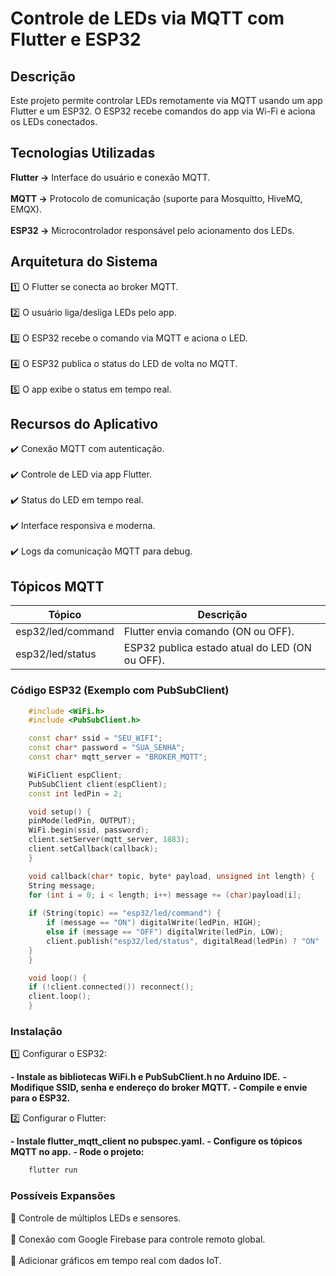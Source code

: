 # Controle de LEDs via MQTT com Flutter e ESP32

## Descrição
Este projeto permite controlar LEDs remotamente via MQTT usando um app Flutter e um ESP32. O ESP32 recebe comandos do app via Wi-Fi e aciona os LEDs conectados.

## Tecnologias Utilizadas
**Flutter →** Interface do usuário e conexão MQTT.<br></br>
**MQTT →** Protocolo de comunicação (suporte para Mosquitto, HiveMQ, EMQX).<br></br>
**ESP32 →** Microcontrolador responsável pelo acionamento dos LEDs.

## Arquitetura do Sistema
1️⃣ O Flutter se conecta ao broker MQTT.<br></br>
2️⃣ O usuário liga/desliga LEDs pelo app.<br></br>
3️⃣ O ESP32 recebe o comando via MQTT e aciona o LED.<br></br>
4️⃣ O ESP32 publica o status do LED de volta no MQTT.<br></br>
5️⃣ O app exibe o status em tempo real.

## Recursos do Aplicativo
✔️ Conexão MQTT com autenticação.<br></br>
✔️ Controle de LED via app Flutter.<br></br>
✔️ Status do LED em tempo real.<br></br>
✔️ Interface responsiva e moderna.<br></br>
✔️ Logs da comunicação MQTT para debug.

## Tópicos MQTT
| Tópico               | Descrição                                                  |
|----------------------|------------------------------------------------------------|
| esp32/led/command     | Flutter envia comando (ON ou OFF).                         |
| esp32/led/status      | ESP32 publica estado atual do LED (ON ou OFF).             |


### Código ESP32 (Exemplo com PubSubClient)
```cpp
    #include <WiFi.h>
    #include <PubSubClient.h>

    const char* ssid = "SEU_WIFI";
    const char* password = "SUA_SENHA";
    const char* mqtt_server = "BROKER_MQTT";

    WiFiClient espClient;
    PubSubClient client(espClient);
    const int ledPin = 2;

    void setup() {
    pinMode(ledPin, OUTPUT);
    WiFi.begin(ssid, password);
    client.setServer(mqtt_server, 1883);
    client.setCallback(callback);
    }

    void callback(char* topic, byte* payload, unsigned int length) {
    String message;
    for (int i = 0; i < length; i++) message += (char)payload[i];
    
    if (String(topic) == "esp32/led/command") {
        if (message == "ON") digitalWrite(ledPin, HIGH);
        else if (message == "OFF") digitalWrite(ledPin, LOW);
        client.publish("esp32/led/status", digitalRead(ledPin) ? "ON" : "OFF");
    }
    }

    void loop() {
    if (!client.connected()) reconnect();
    client.loop();
    }
```

### Instalação
1️⃣ Configurar o ESP32:

**- Instale as bibliotecas WiFi.h e PubSubClient.h no Arduino IDE.**
**- Modifique SSID, senha e endereço do broker MQTT.**
**- Compile e envie para o ESP32.**

2️⃣ Configurar o Flutter:

**- Instale flutter_mqtt_client no pubspec.yaml.**
**- Configure os tópicos MQTT no app.**
**- Rode o projeto:**
```bash
    flutter run
```

### Possíveis Expansões
🚀 Controle de múltiplos LEDs e sensores.<br></br>
🚀 Conexão com Google Firebase para controle remoto global.<br></br>
🚀 Adicionar gráficos em tempo real com dados IoT.<br></br>